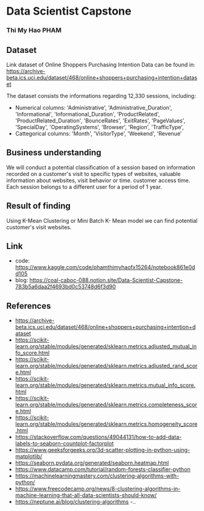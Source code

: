# Data Scientist Capstone
### Thi My Hao PHAM


## Dataset

Link dataset of Online Shoppers Purchasing Intention Data can be found in: https://archive-beta.ics.uci.edu/dataset/468/online+shoppers+purchasing+intention+dataset

The dataset consists the informations regarding 12,330 sessions, including:
- Numerical columns:
  'Administrative',
   'Administrative_Duration',
   'Informational',
   'Informational_Duration',
   'ProductRelated',
   'ProductRelated_Duration',
   'BounceRates',
   'ExitRates',
   'PageValues',
   'SpecialDay',
   'OperatingSystems',
   'Browser',
   'Region',
   'TrafficType',
 - Cattegorical columns: 'Month', 'VisitorType', 'Weekend', 'Revenue'


## Business understanding

We will conduct a potential classification of a session based on information recorded on a customer's visit to specific types of websites, valuable information about websites, visit behavior or time. customer access time. Each session belongs to a different user for a period of 1 year.


## Result of finding

Using K-Mean Clustering or Mini Batch K- Mean model we can find potential customer's visit websites.

## Link
- code: https://www.kaggle.com/code/phamthimyhaofx15264/notebook861e0dd105
- blog: https://coal-caboc-088.notion.site/Data-Scientist-Capstone-783b5a6daa2f4693bd0c53748d6f3d90

## References
- https://archive-beta.ics.uci.edu/dataset/468/online+shoppers+purchasing+intention+dataset
- https://scikit-learn.org/stable/modules/generated/sklearn.metrics.adjusted_mutual_info_score.html
- https://scikit-learn.org/stable/modules/generated/sklearn.metrics.adjusted_rand_score.html
- https://scikit-learn.org/stable/modules/generated/sklearn.metrics.mutual_info_score.html
- https://scikit-learn.org/stable/modules/generated/sklearn.metrics.completeness_score.html
- https://scikit-learn.org/stable/modules/generated/sklearn.metrics.homogeneity_score.html
- https://stackoverflow.com/questions/49044131/how-to-add-data-labels-to-seaborn-countplot-factorplot
- https://www.geeksforgeeks.org/3d-scatter-plotting-in-python-using-matplotlib/
- https://seaborn.pydata.org/generated/seaborn.heatmap.html
- https://www.datacamp.com/tutorial/random-forests-classifier-python
- https://machinelearningmastery.com/clustering-algorithms-with-python/
- https://www.freecodecamp.org/news/8-clustering-algorithms-in-machine-learning-that-all-data-scientists-should-know/
- https://neptune.ai/blog/clustering-algorithms
-..

